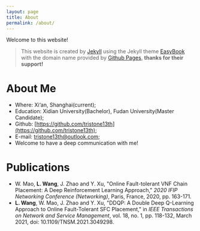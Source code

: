```yaml
---
layout: page
title: About
permalink: /about/
---
```


Welcome to this website!

> This website is created by [Jekyll](http://jekyllcn.com/) using the Jekyll theme [EasyBook](https://github.com/laobubu/jekyll-theme-EasyBook) with the domain name provided by [Github Pages](https://pages.github.com/), **thanks for their support!**

# About Me

- Where: Xi‘an, Shanghai(current);
- Education: Xidian University(Bachelor), Fudan University(Master Candidate);
- Github: [https://github.com/tristone13th](https://github.com/tristone13th);
- E-mail: [tristone13th@outlook.com](tristone13th@outlook.com);
- Welcome to have a deep communication with me! 

# Publications

- W. Mao, **L. Wang**, J. Zhao and Y. Xu, "Online Fault-tolerant VNF Chain Placement: A Deep Reinforcement Learning Approach," *2020 IFIP Networking Conference (Networking)*, Paris, France, 2020, pp. 163-171.
- **L. Wang**, W. Mao, J. Zhao and Y. Xu, "DDQP: A Double Deep Q-Learning Approach to Online Fault-Tolerant SFC Placement," in *IEEE Transactions on Network and Service Management*, vol. 18, no. 1, pp. 118-132, March 2021, doi: 10.1109/TNSM.2021.3049298.